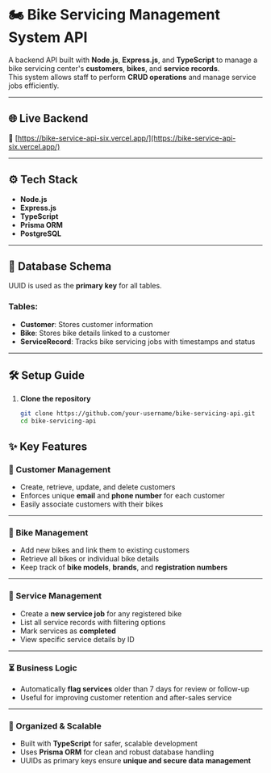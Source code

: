 # 🏍️ Bike Servicing Management System API

A backend API built with **Node.js**, **Express.js**, and **TypeScript** to manage a bike servicing center's **customers**, **bikes**, and **service records**.  
This system allows staff to perform **CRUD operations** and manage service jobs efficiently.

---

## 🌐 Live Backend

🔗 [https://bike-service-api-six.vercel.app/](https://bike-service-api-six.vercel.app/)  
 
---

## ⚙️ Tech Stack

- **Node.js**
- **Express.js**
- **TypeScript**
- **Prisma ORM**
- **PostgreSQL**

---

## 🧱 Database Schema

UUID is used as the **primary key** for all tables.

### Tables:

- **Customer**: Stores customer information
- **Bike**: Stores bike details linked to a customer
- **ServiceRecord**: Tracks bike servicing jobs with timestamps and status

---

## 🛠 Setup Guide

1. **Clone the repository**

   ```bash
   git clone https://github.com/your-username/bike-servicing-api.git
   cd bike-servicing-api

## ✨ Key Features

### 📁 Customer Management

- Create, retrieve, update, and delete customers
- Enforces unique **email** and **phone number** for each customer
- Easily associate customers with their bikes

---

### 🛵 Bike Management

- Add new bikes and link them to existing customers
- Retrieve all bikes or individual bike details
- Keep track of **bike models**, **brands**, and **registration numbers**

---

### 🔧 Service Management

- Create a **new service job** for any registered bike
- List all service records with filtering options
- Mark services as **completed**
- View specific service details by ID

---

### ⏳ Business Logic

- Automatically **flag services** older than 7 days for review or follow-up
- Useful for improving customer retention and after-sales service

---

### 🧾 Organized & Scalable

- Built with **TypeScript** for safer, scalable development
- Uses **Prisma ORM** for clean and robust database handling
- UUIDs as primary keys ensure **unique and secure data management**

